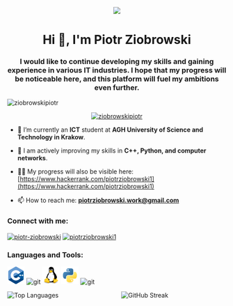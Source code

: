 <p align="center">
  <img src="https://scontent-fra5-2.xx.fbcdn.net/v/t1.15752-9/338732945_616023990371391_7522678648188597806_n.png?_nc_cat=107&ccb=1-7&_nc_sid=ae9488&_nc_ohc=KCLl3Uy6QTEAX9ahGtT&_nc_ht=scontent-fra5-2.xx&oh=03_AdSCbocBN-Xpn2r-iLIrNeNw3fnrGKCkBXiEFtawSsS_lA&oe=645A88F6" width="60%" style="max-width: 480px;" frameBorder="0" class="giphy-embed" allowFullScreen></img>
</p>
<h1 align="center">Hi 👋, I'm Piotr Ziobrowski</h1>
<h3 align="center">I would like to continue developing my skills and gaining experience in various IT industries. I hope that my progress will be noticeable here, and this platform will fuel my ambitions even further.</h3>

<p align="left"> <img src="https://komarev.com/ghpvc/?username=ziobrowskipiotr&label=Profile%20views&color=0e75b6&style=flat" alt="ziobrowskipiotr" /> </p>

<p align="center"> <a href="https://github.com/ryo-ma/github-profile-trophy"><img src="https://github-profile-trophy.vercel.app/?username=ziobrowskipiotr" alt="ziobrowskipiotr" /></a> </p>

- 🔭 I’m currently an **ICT** student at **AGH University of Science and Technology in Krakow**.

- 🌱 I am actively improving my skills in **C++, Python, and computer networks**.

- 👨‍💻 My progress will also be visible here: [https://www.hackerrank.com/piotrziobrowski1](https://www.hackerrank.com/piotrziobrowski1)

- 📫 How to reach me: **piotrziobrowski.work@gmail.com**

<h3 align="left">Connect with me:</h3>
<p align="left">
<a href="https://www.linkedin.com/in/piotr-ziobrowski-999b0426b/" target="blank"><img align="center" src="https://raw.githubusercontent.com/rahuldkjain/github-profile-readme-generator/master/src/images/icons/Social/linked-in-alt.svg" alt="piotr-ziobrowski" height="30" width="40" /></a>
<a href="https://www.hackerrank.com/piotrziobrowski1" target="blank"><img align="center" src="https://raw.githubusercontent.com/rahuldkjain/github-profile-readme-generator/master/src/images/icons/Social/hackerrank.svg" alt="piotrziobrowski1" height="75" width="40" /></a>
</p>

<h3 align="left">Languages and Tools:</h3>
<p align="left"> <a target="_blank" rel="noreferrer"> <img src="https://raw.githubusercontent.com/devicons/devicon/master/icons/cplusplus/cplusplus-original.svg" alt="cplusplus" width="40" height="40"/> </a> <a target="_blank" rel="noreferrer"> <img src="https://www.vectorlogo.zone/logos/git-scm/git-scm-icon.svg" alt="git" width="40" height="40"/> </a> <a target="_blank" rel="noreferrer"> <img src="https://raw.githubusercontent.com/devicons/devicon/master/icons/linux/linux-original.svg" alt="linux" width="40" height="40"/> </a> <a target="_blank" rel="noreferrer"> <img src="https://raw.githubusercontent.com/devicons/devicon/master/icons/python/python-original.svg" alt="python" width="40" height="40"/> </a> <a target="_blank" rel="noreferrer"> <img src="https://1000logos.net/wp-content/uploads/2016/11/Cisco-logo.png" alt="git" width="50" height="30"/> </a> </p>

<div style="display: flex; justify-content: space-between;">
  <img src="https://github-readme-stats.vercel.app/api/top-langs/?username=ziobrowskipiotr&theme=dark&background=000000" alt="Top Languages" style="width: 48%; object-fit: cover; height: 100%;">
  <img src="https://github-readme-streak-stats.herokuapp.com?user=ziobrowskipiotr&theme=dark&background=000000" alt="GitHub Streak" style="width: 48%; object-fit: cover; height: 100%;">
</div>

